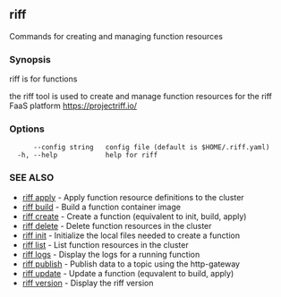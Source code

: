 ## riff

Commands for creating and managing function resources

### Synopsis

riff is for functions

the riff tool is used to create and manage function resources for the riff FaaS platform https://projectriff.io/

### Options

```
      --config string   config file (default is $HOME/.riff.yaml)
  -h, --help            help for riff
```

### SEE ALSO

* [riff apply](riff_apply.md)	 - Apply function resource definitions to the cluster
* [riff build](riff_build.md)	 - Build a function container image
* [riff create](riff_create.md)	 - Create a function (equivalent to init, build, apply)
* [riff delete](riff_delete.md)	 - Delete function resources in the cluster
* [riff init](riff_init.md)	 - Initialize the local files needed to create a function
* [riff list](riff_list.md)	 - List function resources in the cluster
* [riff logs](riff_logs.md)	 - Display the logs for a running function
* [riff publish](riff_publish.md)	 - Publish data to a topic using the http-gateway
* [riff update](riff_update.md)	 - Update a function (equvalent to build, apply)
* [riff version](riff_version.md)	 - Display the riff version

